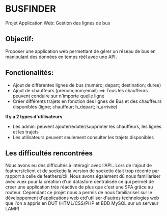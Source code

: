 # BUSFINDER
Projet Application Web: Gestion des lignes de bus 

## Objectif: 
Proposer une application web permettant de gérer un réseau de bus en manipulant des données en temps réél avec une API.

## Fonctionalités:
  - Ajout de différentes lignes de bus (numéro; depart; destination; duree)
  - Ajout de chauffeurs (prenom;nom;email) ==> Tous les chauffeurs peuvent conduire sur n'importe quelle ligne
  - Créer différents trajets en fonction des lignes de Bus et des chauffeurs disponibles (ligne; chauffeur; h_depart; h_arrivée)
  
  **Il y a 2 types d'utilisateurs**
  - Les admin: peuvent ajouter/eduter/supprimer les chauffeurs, les lignes et les trajets
  - Les utilisateurs peuvent seulement consulter les trajets disponibles
  
## Les difficultés rencontrées
  Nous avons eu des difficultés à intéragir avec l'API...Lors de l'ajout de feathers/client et de socketio la version de socketio était trop récente par rapport à celle de feathers/cli. Nous avons également dû nous familiariser avec vuex pour la création d'un datastore centralisée ce qui permet de créer une application très réactive de plus que c'est une SPA grâce au routeur.
  Cependant ce projet nous a permis de nous familiariser sur le développement d'applications web etd'utiliser d'autres technologies web que l'on a appris en DUT (HTML/CSS/PHP et BDD MySQL sur un serveur LAMP)
  
